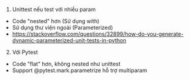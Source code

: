 1. Unittest nếu test với nhiều param
- Code "nested" hơn (Sử dụng with)
- Sử dụng thư viện ngoài (Parameterized)
- https://stackoverflow.com/questions/32899/how-do-you-generate-dynamic-parameterized-unit-tests-in-python
2. Với Pytest
- Code "flat" hơn, không nested như unittest
- Support @pytest.mark.parametrize hỗ trợ multiparam